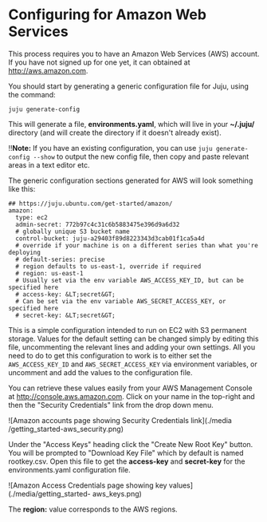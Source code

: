 # Configuring for Amazon Web Services

This process requires you to have an Amazon Web Services (AWS) account. If you
have not signed up for one yet, it can obtained at <http://aws.amazon.com>.

You should start by generating a generic configuration file for Juju, using the
command:

    juju generate-config

This will generate a file, __environments.yaml__, which will live in your
__~/.juju/__ directory (and will create the directory if it doesn't already
exist).

!!__Note:__ If you have an existing configuration, you can use `juju generate-
config --show` to output the new config file, then copy and paste relevant areas
in a text editor etc.

The generic configuration sections generated for AWS will look something like
this:

    ## https://juju.ubuntu.com/get-started/amazon/
    amazon:
      type: ec2
      admin-secret: 772b97c4c31c6b5883475e396d9a6d32
      # globally unique S3 bucket name
      control-bucket: juju-a29403f89d8223343d3cab01f1ca5a4d
      # override if your machine is on a different series than what you're deploying
      # default-series: precise
      # region defaults to us-east-1, override if required
      # region: us-east-1
      # Usually set via the env variable AWS_ACCESS_KEY_ID, but can be specified here
      # access-key: &LT;secret&GT;
      # Can be set via the env variable AWS_SECRET_ACCESS_KEY, or specified here
      # secret-key: &LT;secret&GT;

This is a simple configuration intended to run on EC2 with S3 permanent storage.
Values for the default setting can be changed simply by editing this file,
uncommenting the relevant lines and adding your own settings. All you need to do
to get this configuration to work is to either set the `AWS_ACCESS_KEY_ID` and
`AWS_SECRET_ACCESS_KEY` via environment variables, or uncomment and add the
values to the configuration file.

You can retrieve these values easily from your AWS Management Console at
<http://console.aws.amazon.com>. Click on your name in the top-right and then
the "Security Credentials" link from the drop down menu.

![Amazon accounts page showing Security Credentials link](./media
/getting_started-aws_security.png)

Under the "Access Keys" heading click the "Create New Root Key" button. You will
be prompted to "Download Key File" which by default is named rootkey.csv. Open
this file to get the __access-key__ and __secret-key__ for the environments.yaml
configuration file.

![Amazon Access Credentials page showing key values](./media/getting_started-
aws_keys.png)

The __region:__ value corresponds to the AWS regions.
